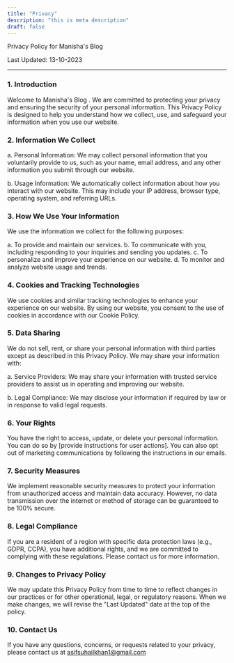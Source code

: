 ```yaml
---
title: "Privacy"
description: "this is meta description"
draft: false
---
```


Privacy Policy for Manisha's Blog

Last Updated: 13-10-2023

---

### 1. Introduction

Welcome to Manisha's Blog . We are committed to protecting your privacy and ensuring the security of your personal information. This Privacy Policy is designed to help you understand how we collect, use, and safeguard your information when you use our website.

### 2. Information We Collect

a. Personal Information: We may collect personal information that you voluntarily provide to us, such as your name, email address, and any other information you submit through our website.

b. Usage Information: We automatically collect information about how you interact with our website. This may include your IP address, browser type, operating system, and referring URLs.

### 3. How We Use Your Information

We use the information we collect for the following purposes:

a. To provide and maintain our services.
b. To communicate with you, including responding to your inquiries and sending you updates.
c. To personalize and improve your experience on our website.
d. To monitor and analyze website usage and trends.

### 4. Cookies and Tracking Technologies

We use cookies and similar tracking technologies to enhance your experience on our website. By using our website, you consent to the use of cookies in accordance with our Cookie Policy.

### 5. Data Sharing

We do not sell, rent, or share your personal information with third parties except as described in this Privacy Policy. We may share your information with:

a. Service Providers: We may share your information with trusted service providers to assist us in operating and improving our website.

b. Legal Compliance: We may disclose your information if required by law or in response to valid legal requests.

### 6. Your Rights

You have the right to access, update, or delete your personal information. You can do so by [provide instructions for user actions]. You can also opt out of marketing communications by following the instructions in our emails.

### 7. Security Measures

We implement reasonable security measures to protect your information from unauthorized access and maintain data accuracy. However, no data transmission over the internet or method of storage can be guaranteed to be 100% secure.

### 8. Legal Compliance

If you are a resident of a region with specific data protection laws (e.g., GDPR, CCPA), you have additional rights, and we are committed to complying with these regulations. Please contact us for more information.

### 9. Changes to Privacy Policy

We may update this Privacy Policy from time to time to reflect changes in our practices or for other operational, legal, or regulatory reasons. When we make changes, we will revise the "Last Updated" date at the top of the policy.

### 10. Contact Us

If you have any questions, concerns, or requests related to your privacy, please contact us at asifsuhailkhan1@gmail.com
